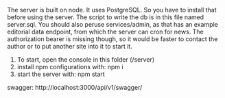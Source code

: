 The server is built on node. It uses PostgreSQL. So you have to install that before using the server. The script to write the db is in this file named server.sql. You should also peruse services/admin, as that has an example editorial data endpoint, from which the server can cron for news. The authorization bearer is missing though, so it would be faster to contact the author or to put another site into it to start it.
1. To start, open the console in this folder (/server)
2. install npm configurations with: npm i
3. start the server with: npm start

swagger: http://localhost:3000/api/v1/swagger/